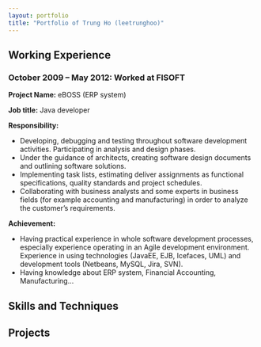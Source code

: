```yaml
---
layout: portfolio
title: "Portfolio of Trung Ho (leetrunghoo)"
---
```


## Working Experience

### __October 2009 – May 2012:__ Worked at FISOFT

__Project Name:__ eBOSS (ERP system)

__Job title:__ Java developer

__Responsibility:__

- Developing, debugging and testing throughout software development activities.
Participating in analysis and design phases.
- Under the guidance of architects, creating software design documents and outlining software solutions.
- Implementing task lists, estimating deliver assignments as functional specifications, quality standards and project schedules.
- Collaborating with business analysts and some experts in business fields (for example accounting and manufacturing) in order to analyze the customer’s requirements.

__Achievement:__

- Having practical experience in whole software development processes, especially experience operating in an Agile development environment.
Experience in using technologies (JavaEE, EJB, Icefaces, UML) and development tools (Netbeans, MySQL, Jira, SVN).
- Having knowledge about ERP system, Financial Accounting, Manufacturing…

## Skills and Techniques

## Projects

